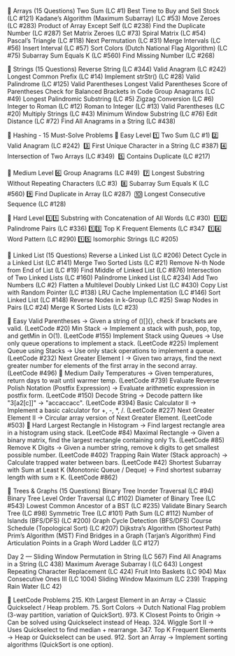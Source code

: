 📌 Arrays (15 Questions)
Two Sum (LC #1)
Best Time to Buy and Sell Stock (LC #121)
Kadane’s Algorithm (Maximum Subarray) (LC #53)
Move Zeroes (LC #283)
Product of Array Except Self (LC #238)
Find the Duplicate Number (LC #287)
Set Matrix Zeroes (LC #73)
Spiral Matrix (LC #54)
Pascal’s Triangle (LC #118)
Next Permutation (LC #31)
Merge Intervals (LC #56)
Insert Interval (LC #57)
Sort Colors (Dutch National Flag Algorithm) (LC #75)
Subarray Sum Equals K (LC #560)
Find Missing Number (LC #268)

📌 Strings (15 Questions)
Reverse String (LC #344)
Valid Anagram (LC #242)
Longest Common Prefix (LC #14)
Implement strStr() (LC #28)
Valid Palindrome (LC #125)
 Valid Parentheses
Longest Valid Parentheses
 Score of Parentheses Check for Balanced Brackets in Code
Group Anagrams (LC #49)
Longest Palindromic Substring (LC #5)
Zigzag Conversion (LC #6)
Integer to Roman (LC #12)
Roman to Integer (LC #13)
Valid Parentheses (LC #20)
Multiply Strings (LC #43)
Minimum Window Substring (LC #76)
Edit Distance (LC #72)
Find All Anagrams in a String (LC #438)

📌 Hashing - 15 Must-Solve Problems
🔹 Easy Level
1️⃣ Two Sum (LC #1)
2️⃣ Valid Anagram (LC #242) 
3️⃣ First Unique Character in a String (LC #387)
4️⃣ Intersection of Two Arrays (LC #349) 
5️⃣ Contains Duplicate (LC #217)

🔹 Medium Level
6️⃣ Group Anagrams (LC #49) 
7️⃣ Longest Substring Without Repeating Characters (LC #3) 
8️⃣ Subarray Sum Equals K (LC #560)
9️⃣ Find Duplicate in Array (LC #287) 
🔟 Longest Consecutive Sequence (LC #128)

🔹 Hard Level
1️⃣1️⃣ Substring with Concatenation of All Words (LC #30) 
1️⃣2️⃣ Palindrome Pairs (LC #336)
1️⃣3️⃣ Top K Frequent Elements (LC #347
 1️⃣4️⃣ Word Pattern (LC #290)
1️⃣5️⃣ Isomorphic Strings (LC #205)


📌 Linked List (15 Questions)
Reverse a Linked List (LC #206)
Detect Cycle in a Linked List (LC #141)
Merge Two Sorted Lists (LC #21)
Remove N-th Node from End of List (LC #19)
Find Middle of Linked List (LC #876)
Intersection of Two Linked Lists (LC #160)
Palindrome Linked List (LC #234)
Add Two Numbers (LC #2)
Flatten a Multilevel Doubly Linked List (LC #430)
Copy List with Random Pointer (LC #138)
LRU Cache Implementation (LC #146)
Sort Linked List (LC #148)
Reverse Nodes in k-Group (LC #25)
Swap Nodes in Pairs (LC #24)
Merge K Sorted Lists (LC #23)



📗 Easy
Valid Parentheses
→ Given a string of ()[]{}, check if brackets are valid.
(LeetCode #20)
Min Stack
→ Implement a stack with push, pop, top, and getMin in O(1).
(LeetCode #155)
Implement Stack using Queues
→ Use only queue operations to implement a stack.
(LeetCode #225)
Implement Queue using Stacks
→ Use only stack operations to implement a queue.
(LeetCode #232)
Next Greater Element I
→ Given two arrays, find the next greater number for elements of the first array in the second array.
(LeetCode #496)
📘 Medium
Daily Temperatures
→ Given temperatures, return days to wait until warmer temp.
(LeetCode #739)
Evaluate Reverse Polish Notation (Postfix Expression)
→ Evaluate arithmetic expression in postfix form.
(LeetCode #150)
Decode String
→ Decode pattern like "3[a2[c]]" → "accaccacc".
(LeetCode #394)
Basic Calculator II
→ Implement a basic calculator for +, -, *, /.
(LeetCode #227)
Next Greater Element II
→ Circular array version of Next Greater Element.
(LeetCode #503)
📕 Hard
Largest Rectangle in Histogram
→ Find largest rectangle area in a histogram using stack.
(LeetCode #84)
Maximal Rectangle
→ Given a binary matrix, find the largest rectangle containing only 1’s.
(LeetCode #85)
Remove K Digits
→ Given a number string, remove k digits to get smallest possible number.
(LeetCode #402)
Trapping Rain Water (Stack approach)
→ Calculate trapped water between bars.
(LeetCode #42)
Shortest Subarray with Sum at Least K (Monotonic Queue / Deque)
→ Find shortest subarray length with sum ≥ K.
(LeetCode #862)


📌 Trees & Graphs (15 Questions)
Binary Tree Inorder Traversal (LC #94)
Binary Tree Level Order Traversal (LC #102)
Diameter of Binary Tree (LC #543)
Lowest Common Ancestor of a BST (LC #235)
Validate Binary Search Tree (LC #98)
Symmetric Tree (LC #101)
Path Sum (LC #112)
Number of Islands (BFS/DFS) (LC #200)
Graph Cycle Detection (BFS/DFS)
Course Schedule (Topological Sort) (LC #207)
Dijkstra’s Algorithm (Shortest Path)
Prim’s Algorithm (MST)
Find Bridges in a Graph (Tarjan’s Algorithm)
Find Articulation Points in a Graph
Word Ladder (LC #127)


Day 2 — Sliding Window
Permutation in String (LC 567)
Find All Anagrams in a String (LC 438)
Maximum Average Subarray I (LC 643)
Longest Repeating Character Replacement (LC 424)
Fruit Into Baskets (LC 904)
Max Consecutive Ones III (LC 1004)
Sliding Window Maximum (LC 239)
Trapping Rain Water (LC 42)



🔹 LeetCode Problems
215. Kth Largest Element in an Array
→ Classic Quickselect / Heap problem.
75. Sort Colors
→ Dutch National Flag problem (3-way partition, variation of QuickSort).
973. K Closest Points to Origin
→ Can be solved using Quickselect instead of Heap.
324. Wiggle Sort II
→ Uses Quickselect to find median + rearrange.
347. Top K Frequent Elements
→ Heap or Quickselect can be used.
912. Sort an Array
→ Implement sorting algorithms (QuickSort is one option).

